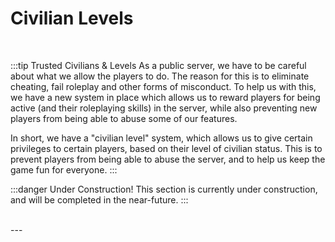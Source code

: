 # Civilian Levels

<br/>

:::tip Trusted Civilians & Levels
As a public server, we have to be careful about what we allow the players to do. The reason for this is to eliminate cheating, fail roleplay and other forms of misconduct. To help us with this, we have a new system in place which allows us to reward players for being active (and their roleplaying skills) in the server, while also preventing new players from being able to abuse some of our features.

In short, we have a "civilian level" system, which allows us to give certain privileges to certain players, based on their level of civilian status. This is to prevent players from being able to abuse the server, and to help us keep the game fun for everyone.
:::

:::danger Under Construction!
This section is currently under construction, and will be completed in the near-future.
:::

<br/>
---
<br/>
